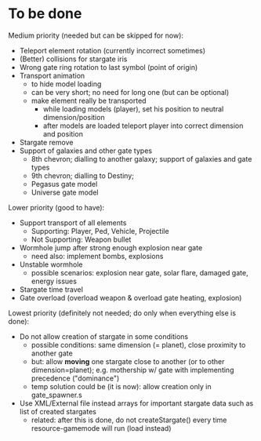 # To be done

Medium priority (needed but can be skipped for now):
- Teleport element rotation (currently incorrect sometimes)
- (Better) collisions for stargate iris
- Wrong gate ring rotation to last symbol (point of origin)
- Transport animation
    - to hide model loading
    - can be very short; no need for long one (but can be optional)
    - make element really be transported
        - while loading models (player), set his position to neutral dimension/position
        - after models are loaded teleport player into correct dimension and position
- Stargate remove
- Support of galaxies and other gate types
    - 8th chevron; dialling to another galaxy; support of galaxies and gate types
    - 9th chevron; dialling to Destiny;
    - Pegasus gate model
    - Universe gate model

Lower priority (good to have):
- Support transport of all elements
    - Supporting: Player, Ped, Vehicle, Projectile
    - Not Supporting: Weapon bullet
- Wormhole jump after strong enough explosion near gate
    - need also: implement bombs, explosions
- Unstable wormhole
    - possible scenarios: explosion near gate, solar flare, damaged gate, energy issues
- Stargate time travel
- Gate overload (overload weapon & overload gate heating, explosion)

Lowest priority (definitely not needed; do only when everything else is done):
- Do not allow creation of stargate in some conditions
    - possible conditions: same dimension (= planet), close proximity to another gate
    - but: allow **moving** one stargate close to another (or to other dimension=planet); e.g. mothership w/ gate with implementing precedence ("dominance")
    - temp solution could be (it is now): allow creation only in gate_spawner.s
- Use XML/External file instead arrays for important stargate data such as list of created stargates
    - related: after this is done, do not createStargate() every time resource-gamemode will run (load instead)

